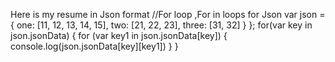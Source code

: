 Here is my resume in Json format
//For loop ,For in loops for Json
var json = {
   one: [11, 12, 13, 14, 15],
   two: [21, 22, 23],
   three: [31, 32]
}
};
for(var key in json.jsonData) {
   for (var key1 in json.jsonData[key]) {
       console.log(json.jsonData[key][key1])
   }
}
‍
